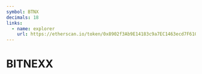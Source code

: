 ```yaml
---
symbol: BTNX
decimals: 18
links:
  - name: explorer
    url: https://etherscan.io/token/0x8902f3Ab9E14183c9a7EC1463ecd7F61046BA965
---
```


# BITNEXX
